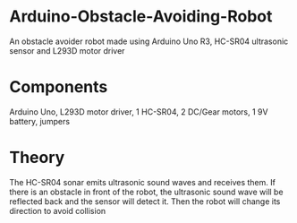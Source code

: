 # Arduino-Obstacle-Avoiding-Robot
An obstacle avoider robot made using Arduino Uno R3, HC-SR04 ultrasonic sensor and L293D motor driver
# Components
Arduino Uno, L293D motor driver, 1 HC-SR04, 2 DC/Gear motors, 1 9V battery, jumpers
# Theory
The HC-SR04 sonar emits ultrasonic sound waves and receives them. If there is an obstacle in front of the robot, the ultrasonic sound wave will be reflected back and the sensor will detect it. Then the robot will change its direction to avoid collision
